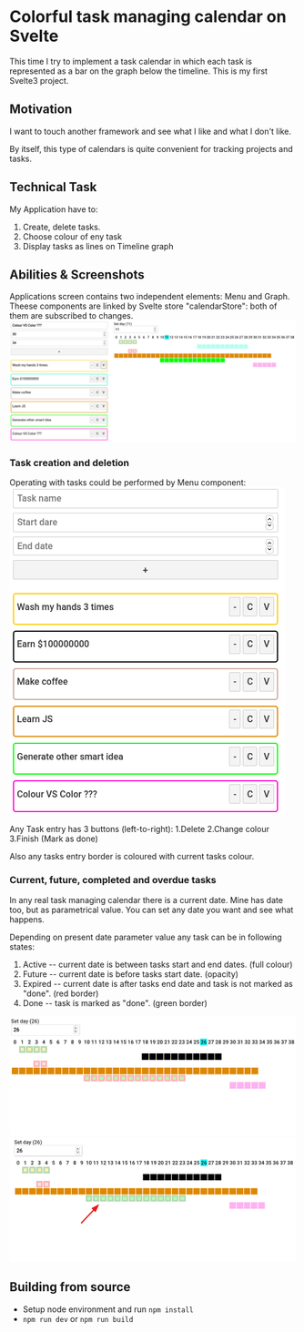 # Colorful task managing calendar on Svelte

This time I try to implement a task calendar in which each task is represented
as a bar on the graph below the timeline. This is my first Svelte3 project.

## Motivation

I want to touch another framework and see what I like and what I don't like.

By itself, this type of calendars is quite convenient for tracking projects and tasks.

## Technical Task

My Application have to:
1. Create, delete tasks.
2. Choose colour of eny task
3. Display tasks as lines on Timeline graph

## Abilities & Screenshots
Applications screen contains two independent elements: Menu and Graph.
Theese components are linked by Svelte store "calendarStore": both of them are subscribed to changes.
![overview](demos/overview.jpg)

### Task creation and deletion
Operating with tasks could be performed by Menu component:
![menu](demos/menu.jpg)

Any Task entry has 3 buttons (left-to-right):
1.Delete
2.Change colour
3.Finish (Mark as done)

Also any tasks entry border is coloured with current tasks colour.

### Current, future, completed and overdue tasks
In any real task managing calendar there is a current date. Mine has date too, but as parametrical value.
You can set any date you want and see what happens.

Depending on present date parameter value any task can be in following states:
1. Active -- current date is between tasks start and end dates. (full colour)
2. Future -- current date is before tasks start date. (opacity)
3. Expired -- current date is after tasks end date and task is not marked as "done". (red border)
4. Done -- task is marked as "done". (green border)

![tasks states](demos/tasks1.jpg)
![tasls states 2](demos/tasks2.jpg)

## Building from source
* Setup node environment and run `npm install`
* `npm run dev` or `npm run build`